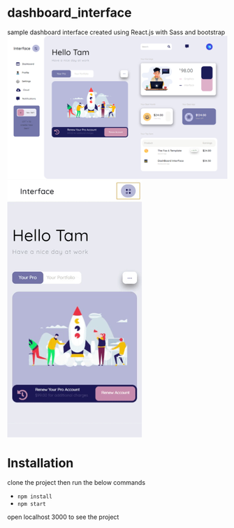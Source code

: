 # dashboard_interface
sample dashboard interface created using React.js with Sass and bootstrap
![Dashboard Interface](/screenshot.png)
![Mobile_Responsive](/ezgif.com-video-to-gif1.gif)
# Installation
clone the project then run the below commands

* `npm install`
* `npm start`

open localhost 3000 to see the project

